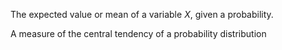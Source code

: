 The expected value or mean of a variable $X$, given a probability.

A measure of the central tendency of a probability distribution